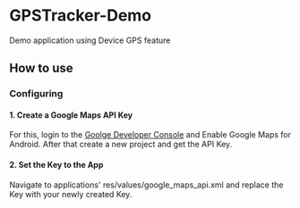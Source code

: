 # GPSTracker-Demo
Demo application using Device GPS feature

## How to use

### Configuring

#### 1. Create a Google Maps API Key
For this, login to the [Goolge Developer Console](https://console.developers.google.com) and Enable Google Maps for Android. After that create a new project and get the API Key.

#### 2. Set the Key to the App
Navigate to applications' res/values/google_maps_api.xml and replace the Key with your newly created Key.